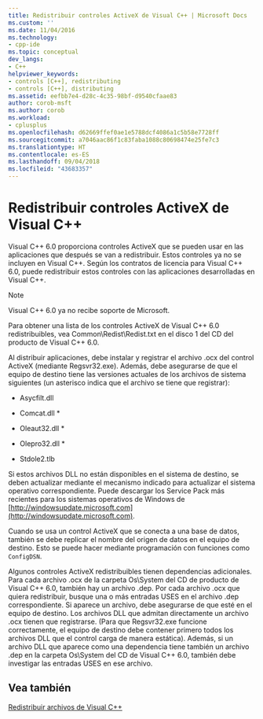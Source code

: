 ```yaml
---
title: Redistribuir controles ActiveX de Visual C++ | Microsoft Docs
ms.custom: ''
ms.date: 11/04/2016
ms.technology:
- cpp-ide
ms.topic: conceptual
dev_langs:
- C++
helpviewer_keywords:
- controls [C++], redistributing
- controls [C++], distributing
ms.assetid: eefbb7e4-d28c-4c35-98bf-d9540cfaae83
author: corob-msft
ms.author: corob
ms.workload:
- cplusplus
ms.openlocfilehash: d62669ffef0ae1e5788dcf4086a1c5b58e7728ff
ms.sourcegitcommit: a7046aac86f1c83faba1088c80698474e25fe7c3
ms.translationtype: HT
ms.contentlocale: es-ES
ms.lasthandoff: 09/04/2018
ms.locfileid: "43683357"
---
```

# <a name="redistributing-visual-c-activex-controls"></a>Redistribuir controles ActiveX de Visual C++
Visual C++ 6.0 proporciona controles ActiveX que se pueden usar en las aplicaciones que después se van a redistribuir. Estos controles ya no se incluyen en Visual C++. Según los contratos de licencia para Visual C++ 6.0, puede redistribuir estos controles con las aplicaciones desarrolladas en Visual C++.  
  
> [!NOTE]
>  Visual C++ 6.0 ya no recibe soporte de Microsoft.  
  
 Para obtener una lista de los controles ActiveX de Visual C++ 6.0 redistribuibles, vea Common\Redist\Redist.txt en el disco 1 del CD del producto de Visual C++ 6.0.  
  
 Al distribuir aplicaciones, debe instalar y registrar el archivo .ocx del control ActiveX (mediante Regsvr32.exe). Además, debe asegurarse de que el equipo de destino tiene las versiones actuales de los archivos de sistema siguientes (un asterisco indica que el archivo se tiene que registrar):  
  
-   Asycfilt.dll  
  
-   Comcat.dll \*  
  
-   Oleaut32.dll \*  
  
-   Olepro32.dll \*  
  
-   Stdole2.tlb  
  
 Si estos archivos DLL no están disponibles en el sistema de destino, se deben actualizar mediante el mecanismo indicado para actualizar el sistema operativo correspondiente. Puede descargar los Service Pack más recientes para los sistemas operativos de Windows de [http://windowsupdate.microsoft.com](http://windowsupdate.microsoft.com).  
  
 Cuando se usa un control ActiveX que se conecta a una base de datos, también se debe replicar el nombre del origen de datos en el equipo de destino. Esto se puede hacer mediante programación con funciones como `ConfigDSN`.  
  
 Algunos controles ActiveX redistribuibles tienen dependencias adicionales. Para cada archivo .ocx de la carpeta Os\System del CD de producto de Visual C++ 6.0, también hay un archivo .dep. Por cada archivo .ocx que quiera redistribuir, busque una o más entradas USES en el archivo .dep correspondiente. Si aparece un archivo, debe asegurarse de que esté en el equipo de destino. Los archivos DLL que admitan directamente un archivo .ocx tienen que registrarse. (Para que Regsvr32.exe funcione correctamente, el equipo de destino debe contener primero todos los archivos DLL que el control carga de manera estática). Además, si un archivo DLL que aparece como una dependencia tiene también un archivo .dep en la carpeta Os\System del CD de Visual C++ 6.0, también debe investigar las entradas USES en ese archivo.  
  
## <a name="see-also"></a>Vea también  
 [Redistribuir archivos de Visual C++](../ide/redistributing-visual-cpp-files.md)